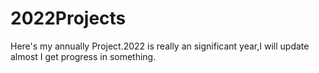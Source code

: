 # 2022Projects
Here's my annually Project.2022 is really an significant year,I will update almost I get progress in something.
